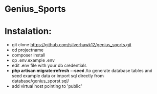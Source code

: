 # Genius_Sports

# Instalation:

* git clone https://github.com/silverhawk12/genius_sports.git
* cd projectname
* composer install
* cp .env.example .env
* edit .env file with your db credentials
* **php artisan migrate:refresh --seed**
/to generate database tables and seed example data or import sql directly from database/genius_sporst.sql/
* add virtual host pointing to 'public' 

